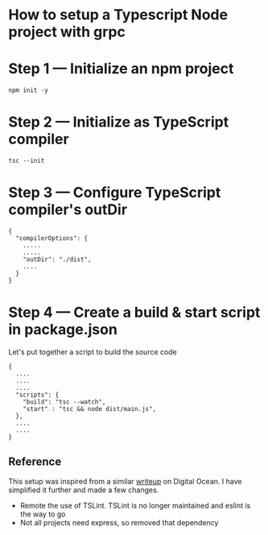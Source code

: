 # How to setup a Typescript Node project with grpc

# Step 1 — Initialize an npm project
`npm init -y`

# Step 2 — Initialize as TypeScript compiler
`tsc --init`

# Step 3 — Configure TypeScript compiler's outDir
```
{
  "compilerOptions": {
    .....
    .....
    "outDir": "./dist",
    ....
  }
}
```

# Step 4 — Create a build & start script in package.json

Let's put together a script to build the source code
```
{
  ....
  ....
  ....
  "scripts": {
    "build": "tsc --watch",
    "start" : "tsc && node dist/main.js",
  },
  ....
  ....
}
```

## Reference
This setup was inspired from a similar [writeup](https://www.digitalocean.com/community/tutorials/setting-up-a-node-project-with-typescript) on Digital Ocean. I have simplified it further and made a few changes.

* Remote the use of TSLint. TSLint is no longer maintained and eslint is the way to go
* Not all projects need express, so removed that dependency